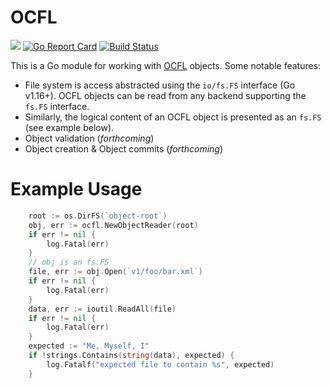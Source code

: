 # OCFL

[![](https://godoc.org/github.com/srerickson/ocfl?status.svg)](https://godoc.org/github.com/srerickson/ocfl)
[![Go Report Card](https://goreportcard.com/badge/github.com/srerickson/ocfl)](https://goreportcard.com/report/github.com/srerickson/ocfl)
[![Build Status](https://travis-ci.org/srerickson/ocfl.svg?branch=master)](https://travis-ci.org/srerickson/ocfl)

This is a Go module for working with [OCFL](https://ocfl.io/) objects. Some notable features:

- File system is access abstracted using the `io/fs.FS` interface (Go v1.16+). OCFL objects can be read from any backend supporting the `fs.FS` interface.
- Similarly, the logical content of an OCFL object is presented as an `fs.FS` (see example below).
- Object validation (*forthcoming*)
- Object creation & Object commits (*forthcoming*)

# Example Usage

```go
	root := os.DirFS(`object-root`)
	obj, err := ocfl.NewObjectReader(root)
	if err != nil {
		log.Fatal(err)
	}
	// obj is an fs.FS
	file, err := obj.Open(`v1/foo/bar.xml`)
	if err != nil {
		log.Fatal(err)
	}
	data, err := ioutil.ReadAll(file)
	if err != nil {
		log.Fatal(err)
	}
	expected := "Me, Myself, I"
	if !strings.Contains(string(data), expected) {
		log.Fatalf("expected file to contain %s", expected)
	}
```


